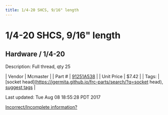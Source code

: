 ```yaml
---
title: 1/4-20 SHCS, 9/16" length
---
```


# 1/4-20 SHCS, 9/16" length
## Hardware / 1/4-20
Description: 	Full thread, qty 25 

| Vendor | Mcmaster | 
| Part # | [91251A538](https://www.mcmaster.com/#91251A538) | 
| Unit Price | $7.42 | 
| Tags: | [socket head](https://jgermita.github.io/frc-parts/search/?q=socket head), [suggest tags](https://docs.google.com/forms/d/e/1FAIpQLSeWyY8v3RgOty-MyWmh9U0iivNYN_molChYyS-0U-o-kOAv_g/viewform) | 

Last updated: Tue Aug 08 18:55:28 PDT 2017

 [Incorrect/Incomplete information?](https://docs.google.com/forms/d/e/1FAIpQLSeWyY8v3RgOty-MyWmh9U0iivNYN_molChYyS-0U-o-kOAv_g/viewform)